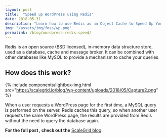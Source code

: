 ```yaml
---
layout: post
title:  "Speed up WordPress using Redis"
date: 2018-05-31
description: "Learn how to use Redis as an Object Cache to Speed Up Your WordPress Installation"
img: "/assets/img/foss/wp.png"
permalink: /blog/wordpress-redis-speed/
---
```


Redis is an open source (BSD licensed), in-memory data structure store, used as a database, cache and message broker. It can be combined with other databases like MySQL to provide a mechanism to cache your queries.

## How does this work?

{% include components/lightbox-img.html src="https://scalegrid.io/blog/wp-content/uploads/2018/05/Capture2.png" %}

When a user requests a WordPress page for the first time, a MySQL query is performed on the server. Redis caches this query, so when another user requests the same WordPress page, the results are provided from Redis without the need to query the database again.

**For the full post , check out the** [ScaleGrid blog](https://scalegrid.io/blog/using-redis-object-cache-to-speed-up-your-wordpress-installation/).
